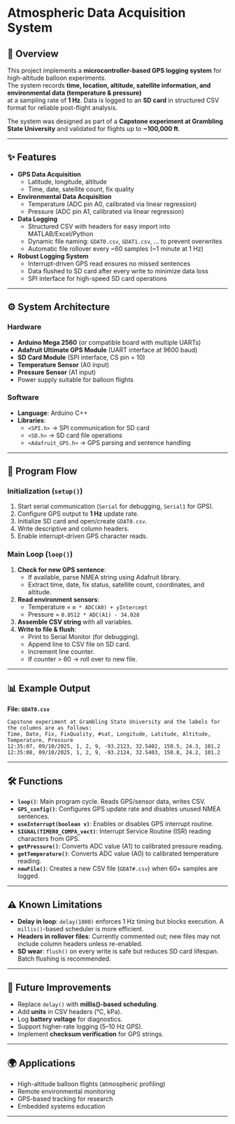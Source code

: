 # Atmospheric Data Acquisition System

## 📖 Overview
This project implements a **microcontroller-based GPS logging system** for high-altitude balloon experiments.  
The system records **time, location, altitude, satellite information, and environmental data (temperature & pressure)**  
at a sampling rate of **1 Hz**. Data is logged to an **SD card** in structured CSV format for reliable post-flight analysis.

The system was designed as part of a **Capstone experiment at Grambling State University** and validated for flights up to **~100,000 ft**.

---

## ✨ Features
- **GPS Data Acquisition**
  - Latitude, longitude, altitude
  - Time, date, satellite count, fix quality
- **Environmental Data Acquisition**
  - Temperature (ADC pin A0, calibrated via linear regression)
  - Pressure (ADC pin A1, calibrated via linear regression)
- **Data Logging**
  - Structured CSV with headers for easy import into MATLAB/Excel/Python
  - Dynamic file naming: `GDAT0.csv`, `GDAT1.csv`, … to prevent overwrites
  - Automatic file rollover every ~60 samples (~1 minute at 1 Hz)
- **Robust Logging System**
  - Interrupt-driven GPS read ensures no missed sentences
  - Data flushed to SD card after every write to minimize data loss
  - SPI interface for high-speed SD card operations

---

## ⚙️ System Architecture

### Hardware
- **Arduino Mega 2560** (or compatible board with multiple UARTs)
- **Adafruit Ultimate GPS Module** (UART interface at 9600 baud)
- **SD Card Module** (SPI interface, CS pin = 10)
- **Temperature Sensor** (A0 input)
- **Pressure Sensor** (A1 input)
- Power supply suitable for balloon flights

### Software
- **Language**: Arduino C++
- **Libraries**:
  - `<SPI.h>` → SPI communication for SD card
  - `<SD.h>` → SD card file operations
  - `<Adafruit_GPS.h>` → GPS parsing and sentence handling

---

## 🔄 Program Flow

### Initialization (`setup()`)
1. Start serial communication (`Serial` for debugging, `Serial1` for GPS).
2. Configure GPS output to **1 Hz** update rate.
3. Initialize SD card and open/create `GDAT0.csv`.
4. Write descriptive and column headers.
5. Enable interrupt-driven GPS character reads.

### Main Loop (`loop()`)
1. **Check for new GPS sentence**:
   - If available, parse NMEA string using Adafruit library.
   - Extract time, date, fix status, satellite count, coordinates, and altitude.
2. **Read environment sensors**:
   - Temperature = `m * ADC(A0) + yIntercept`
   - Pressure = `0.0512 * ADC(A1) - 34.028`
3. **Assemble CSV string** with all variables.
4. **Write to file & flush**:
   - Print to Serial Monitor (for debugging).
   - Append line to CSV file on SD card.
   - Increment line counter.
   - If counter > 60 → roll over to new file.

---

## 📊 Example Output

**File: `GDAT0.csv`**
```csv
Capstone experiment at Grambling State University and the labels for the columns are as follows:
Time, Date, Fix, FixQuality, #sat, Longitude, Latitude, Altitude, Temperature, Pressure
12:35:07, 09/10/2025, 1, 2, 9, -93.2123, 32.5402, 150.5, 24.3, 101.2
12:35:08, 09/10/2025, 1, 2, 9, -93.2124, 32.5403, 150.8, 24.2, 101.2
```

---

## 🛠️ Functions
- **`loop()`**: Main program cycle. Reads GPS/sensor data, writes CSV.
- **`GPS_config()`**: Configures GPS update rate and disables unused NMEA sentences.
- **`useInterrupt(boolean v)`**: Enables or disables GPS interrupt routine.
- **`SIGNAL(TIMER0_COMPA_vect)`**: Interrupt Service Routine (ISR) reading characters from GPS.
- **`getPressure()`**: Converts ADC value (A1) to calibrated pressure reading.
- **`getTemperature()`**: Converts ADC value (A0) to calibrated temperature reading.
- **`newFile()`**: Creates a new CSV file (`GDAT#.csv`) when 60+ samples are logged.

---

## ⚠️ Known Limitations
- **Delay in loop**: `delay(1000)` enforces 1 Hz timing but blocks execution. A `millis()`-based scheduler is more efficient.
- **Headers in rollover files**: Currently commented out; new files may not include column headers unless re-enabled.
- **SD wear**: `flush()` on every write is safe but reduces SD card lifespan. Batch flushing is recommended.

---

## 🚀 Future Improvements
- Replace `delay()` with **millis()-based scheduling**.
- Add **units** in CSV headers (°C, kPa).
- Log **battery voltage** for diagnostics.
- Support higher-rate logging (5–10 Hz GPS).
- Implement **checksum verification** for GPS strings.

---

## 🌍 Applications
- High-altitude balloon flights (atmospheric profiling)
- Remote environmental monitoring
- GPS-based tracking for research
- Embedded systems education

---
